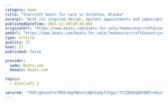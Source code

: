 ```yaml
---
category: news
title: "Starcraft boats for sale in Soldotna, Alaska"
excerpt: "With its inspired design, opulent appointments and impeccable fit and finish, Starcraft SX sets the standard that every other pontoon aspires to follow. But this is no show boat – with its standard HMX PR25 Performance Package,"
publishedDateTime: 2021-12-26T20:43:00Z
originalUrl: "https://www.boats.com/boats-for-sale/?make=starcraft&country=united-states&subdivision=alaska&city=soldotna"
webUrl: "https://www.boats.com/boats-for-sale/?make=starcraft&country=united-states&subdivision=alaska&city=soldotna"
type: article
quality: 17
heat: 17
published: false

provider:
  name: Boats.com
  domain: boats.com

topics:
  - StarCraft 2

secured: "fXXFzgOzuaf+efMSEnDqd5WxuYiWphIqdyfCFgp/rTtZZBSDqQXh6NfzoEynz75+JU4M38MglaNr8sS23Xje+AvF6C9R7LmxQBNjvtoXOCwNUuxK9DeZ+RUAYsGhdVB03QoJsgJaarnSGpAuJaOceSkJoSxlwRO+hoirOQWIq6IGqmC7uJ7fAkCjJB7bo3XWiUPen6XgWQkt8Ipg6EW1h2U49zZOMgQoK5sCRrP0/1NYvViWHON6a81w/o20OyvAiRKVKlnOh1FWMrfJhBRUaXycJCfzgsiOG3Kq6YFe6NSKgAWoku5gqW6VKn6HcrdjYRb55/AHbaMw5S+wfskFXR1jL+fkCFYPlV+hnRdwEq8=;m2XGsnYft150frEUbKuX1Q=="
---
```


